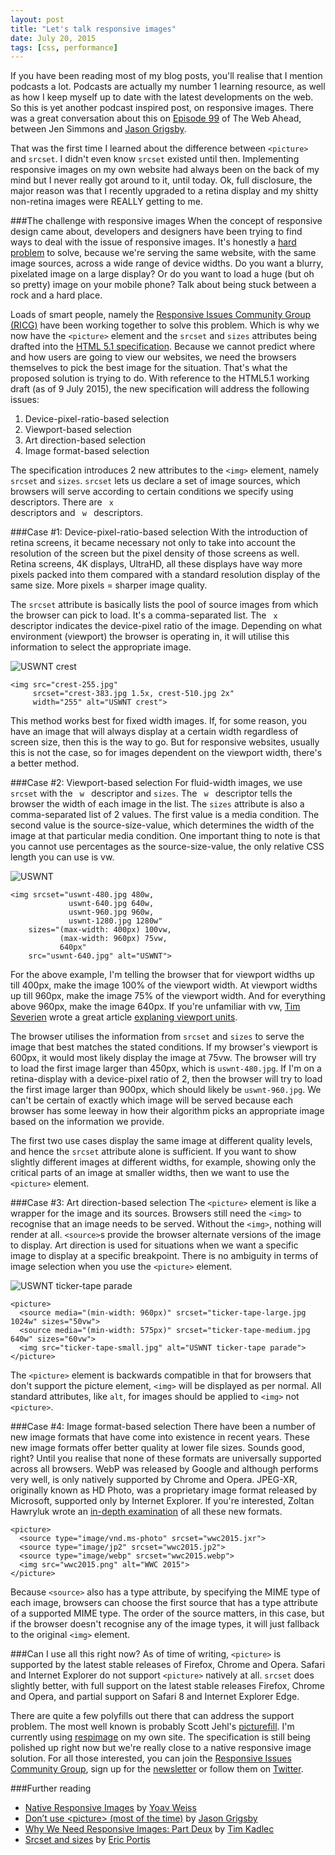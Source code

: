 ```yaml
---
layout: post
title: "Let's talk responsive images"
date: July 20, 2015
tags: [css, performance]
---
```


If you have been reading most of my blog posts, you'll realise that I mention podcasts a lot. Podcasts are actually my number 1 learning resource, as well as how I keep myself up to date with the latest developments on the web. So this is yet another podcast inspired post, on responsive images. There was a great conversation about this on [Episode 99](http://thewebahead.net/99) of The Web Ahead, between Jen Simmons and [Jason Grigsby](https://twitter.com/grigs).

That was the first time I learned about the difference between <code class="language-markup">&lt;picture&gt;</code> and <code class="language-markup">srcset</code>. I didn't even know <code class="language-markup">srcset</code> existed until then. Implementing responsive images on my own website had always been on the back of my mind but I never really got around to it, until today. Ok, full disclosure, the major reason was that I recently upgraded to a retina display and my shitty non-retina images were REALLY getting to me.

###The challenge with responsive images
When the concept of responsive design came about, developers and designers have been trying to find ways to deal with the issue of responsive images. It's honestly a [hard problem](https://css-tricks.com/responsive-images-hard/) to solve, because we're serving the same website, with the same image sources, across a wide range of device widths. Do you want a blurry, pixelated image on a large display? Or do you want to load a huge (but oh so pretty) image on your mobile phone? Talk about being stuck between a rock and a hard place.

Loads of smart people, namely the [Responsive Issues Community Group (RICG)](https://www.w3.org/community/respimg/) have been working together to solve this problem. Which is why we now have the <code class="language-markup">&lt;picture&gt;</code> element and the <code class="language-markup">srcset</code> and <code class="language-markup">sizes</code> attributes being drafted into the [HTML 5.1 specification](http://www.w3.org/TR/html51/). Because we cannot predict where and how users are going to view our websites, we need the browsers themselves to pick the best image for the situation. That's what the proposed solution is trying to do. With reference to the HTML5.1 working draft (as of 9 July 2015), the new specification will address the following issues:
<ol>
  <li class="no-margin">Device-pixel-ratio-based selection</li>
  <li class="no-margin">Viewport-based selection</li>
  <li class="no-margin">Art direction-based selection</li>
  <li>Image format-based selection</li>
</ol>

The specification introduces 2 new attributes to the <code class="language-markup">&lt;img&gt;</code> element, namely <code class="language-markup">srcset</code> and <code class="language-markup">sizes</code>. <code class="language-markup">srcset</code> lets us declare a set of image sources, which browsers will serve according to certain conditions we specify using descriptors. There are <code class="language-markup"> x </code> descriptors and <code class="language-markup"> w </code> descriptors. 

###Case #1: Device-pixel-ratio-based selection
With the introduction of retina screens, it became necessary not only to take into account the resolution of the screen but the pixel density of those screens as well. Retina screens, 4K displays, UltraHD, all these displays have way more pixels packed into them compared with a standard resolution display of the same size. More pixels = sharper image quality. 

The <code class="language-markup">srcset</code> attribute is basically lists the pool of source images from which the browser can pick to load. It's a comma-separated list. The <code class="language-markup"> x </code> descriptor indicates the device-pixel ratio of the image. Depending on what environment (viewport) the browser is operating in, it will utilise this information to select the appropriate image.

<img srcset="{{ site.url }}/images/posts/responsive-images/crest-383.jpg 1.5x, {{ site.url }}/images/posts/responsive-images/crest-510.jpg 2x" src="{{ site.url }}/images/posts/responsive-images/crest-255.jpg" alt="USWNT crest" />
<pre><code class="language-markup">&lt;img src="crest-255.jpg"
     srcset="crest-383.jpg 1.5x, crest-510.jpg 2x"
     width="255" alt="USWNT crest"&gt;</code></pre>
This method works best for fixed width images. If, for some reason, you have an image that will always display at a certain width regardless of screen size, then this is the way to go. But for responsive websites, usually this is not the case, so for images dependent on the viewport width, there's a better method.

###Case #2: Viewport-based selection
For fluid-width images, we use <code class="language-markup">srcset</code> with the <code class="language-markup"> w </code> descriptor and <code class="language-markup">sizes</code>. The <code class="language-markup"> w </code> descriptor tells the browser the width of each image in the list. The <code class="language-markup">sizes</code> attribute is also a comma-separated list of 2 values. The first value is a media condition. The second value is the source-size-value, which determines the width of the image at that particular media condition. One important thing to note is that you cannot use percentages as the source-size-value, the only relative CSS length you can use is vw. 

<img srcset="{{ site.url }}/images/posts/responsive-images/uswnt-480.jpg 480w, {{ site.url }}/images/posts/responsive-images/uswnt-640.jpg 640w, {{ site.url }}/images/posts/responsive-images/uswnt-960.jpg 960w, {{ site.url }}/images/posts/responsive-images/uswnt-1280.jpg 1280w" sizes="(max-width: 400px) 100vw, (max-width: 960px) 75vw, 640px" src="{{ site.url }}/images/posts/responsive-images/uswnt-640.jpg" alt="USWNT" />
<pre><code class="language-markup">&lt;img srcset="uswnt-480.jpg 480w, 
             uswnt-640.jpg 640w, 
             uswnt-960.jpg 960w,
             uswnt-1280.jpg 1280w" 
    sizes="(max-width: 400px) 100vw, 
           (max-width: 960px) 75vw, 
           640px" 
    src="uswnt-640.jpg" alt="USWNT"&gt;</code></pre>

For the above example, I'm telling the browser that for viewport widths up till 400px, make the image 100% of the viewport width. At viewport widths up till 960px, make the image 75% of the viewport width. And for everything above 960px, make the image 640px. If you're unfamiliar with vw, [Tim Severien](https://timseverien.com/) wrote a great article [explaning viewport units](https://web-design-weekly.com/2014/11/18/viewport-units-vw-vh-vmin-vmax/). 

The browser utilises the information from <code class="language-markup">srcset</code> and <code class="language-markup">sizes</code> to serve the image that best matches the stated conditions. If my browser's viewport is 600px, it would most likely display the image at 75vw. The browser will try to load the first image larger than 450px, which is <code class="language-markup">uswnt-480.jpg</code>. If I'm on a retina-display with a device-pixel ratio of 2, then the browser will try to load the first image larger than 900px, which should likely be <code class="language-markup">uswnt-960.jpg</code>. We can't be certain of exactly which image will be served because each browser has some leeway in how their algorithm picks an appropriate image based on the information we provide.

The first two use cases display the same image at different quality levels, and hence the <code class="language-markup">srcset</code> attribute alone is sufficient. If you want to show slightly different images at different widths, for example, showing only the critical parts of an image at smaller widths, then we want to use the <code class="language-markup">&lt;picture&gt;</code> element.

###Case #3: Art direction-based selection
The <code class="language-markup">&lt;picture&gt;</code> element is like a wrapper for the image and its sources. Browsers still need the <code class="language-markup">&lt;img&gt;</code> to recognise that an image needs to be served. Without the <code class="language-markup">&lt;img&gt;</code>, nothing will render at all. <code class="language-markup">&lt;source&gt;</code>s provide the browser alternate versions of the image to display. Art direction is used for situations when we want a specific image to display at a specific breakpoint. There is no ambiguity in terms of image selection when you use the <code class="language-markup">&lt;picture&gt;</code> element.

<p>
<picture>
  <source media="(min-width: 960px)" srcset="{{ site.url }}/images/posts/responsive-images/ticker-tape-large.jpg 1024w" sizes="50vw">
  <source media="(min-width: 575px)" srcset="{{ site.url }}/images/posts/responsive-images/ticker-tape-medium.jpg 640w" sizes="60vw">
  <img src="{{ site.url }}/images/posts/responsive-images/ticker-tape-small.jpg" alt="USWNT ticker-tape parade">
</picture>
</p>

<pre><code class="language-markup">&lt;picture&gt;
  &lt;source media="(min-width: 960px)" srcset="ticker-tape-large.jpg 1024w" sizes="50vw"&gt;
  &lt;source media="(min-width: 575px)" srcset="ticker-tape-medium.jpg 640w" sizes="60vw"&gt;
  &lt;img src="ticker-tape-small.jpg" alt="USWNT ticker-tape parade"&gt;
&lt;/picture&gt;</code></pre>

The <code class="language-markup">&lt;picture&gt;</code> element is backwards compatible in that for browsers that don't support the picture element, <code class="language-markup">&lt;img&gt;</code> will be displayed as per normal. All standard attributes, like <code class="language-markup">alt</code>, for images should be applied to <code class="language-markup">&lt;img&gt;</code> not <code class="language-markup">&lt;picture&gt;</code>.

###Case #4: Image format-based selection
There have been a number of new image formats that have come into existence in recent years. These new image formats offer better quality at lower file sizes. Sounds good, right? Until you realise that none of these formats are universally supported across all browsers. WebP was released by Google and although performs very well, is only natively supported by Chrome and Opera. JPEG-XR, originally known as HD Photo, was a proprietary image format released by Microsoft, supported only by Internet Explorer. If you're interested, Zoltan Hawryluk wrote an [in-depth examination](http://www.useragentman.com/blog/2015/01/14/using-webp-jpeg2000-jpegxr-apng-now-with-picturefill-and-modernizr/) of all these new formats.

<pre><code class="language-markup">&lt;picture&gt;
  &lt;source type="image/vnd.ms-photo" srcset="wwc2015.jxr"&gt;
  &lt;source type="image/jp2" srcset="wwc2015.jp2"&gt;
  &lt;source type="image/webp" srcset="wwc2015.webp"&gt;
  &lt;img src="wwc2015.png" alt="WWC 2015"&gt;
&lt;/picture&gt;</code></pre>

Because <code class="language-markup">&lt;source&gt;</code> also has a type attribute, by specifying the MIME type of each image, browsers can choose the first source that has a type attribute of a supported MIME type. The order of the source matters, in this case, but if the browser doesn't recognise any of the image types, it will just fallback to the original <code class="language-markup">&lt;img&gt;</code> element.

###Can I use all this right now?
As of time of writing, <code class="language-markup">&lt;picture&gt;</code> is supported by the latest stable releases of Firefox, Chrome and Opera. Safari and Internet Explorer do not support <code class="language-markup">&lt;picture&gt;</code> natively at all. <code class="language-markup">srcset</code> does slightly better, with full support on the latest stable releases Firefox, Chrome and Opera, and partial support on Safari 8 and Internet Explorer Edge. 

There are quite a few polyfills out there that can address the support problem. The most well known is probably Scott Jehl's [picturefill](http://scottjehl.github.io/picturefill/). I'm currently using [respimage](https://github.com/aFarkas/respimage) on my own site. The specification is still being polished up right now but we're really close to a native responsive image solution. For all those interested, you can join the [Responsive Issues Community Group](https://www.w3.org/community/respimg/), sign up for the [newsletter](https://responsiveimages.org/) or follow them on [Twitter](https://twitter.com/respimg). 

###Further reading

<ul>
  <li class="no-margin"><a href="https://dev.opera.com/articles/native-responsive-images/">Native Responsive Images</a> by <a href="http://blog.yoav.ws/">Yoav Weiss</a></li>
  <li class="no-margin"><a href="http://blog.cloudfour.com/dont-use-picture-most-of-the-time/">Don’t use &lt;picture&gt; (most of the time)</a> by <a href="https://twitter.com/grigs">Jason Grigsby</a></li>
  <li class="no-margin"><a href="http://timkadlec.com/2013/11/why-we-need-responsive-images-part-deux/">Why We Need Responsive Images: Part Deux</a> by <a href="http://timkadlec.com/">Tim Kadlec</a></li>
  <li><a href="https://ericportis.com/posts/2014/srcset-sizes/">Srcset and sizes</a> by <a href="https://ericportis.com/">Eric Portis</a></li>
</ul>
